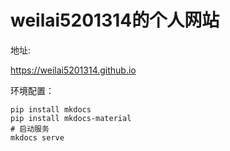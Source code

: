 # weilai5201314的个人网站

地址:

<https://weilai5201314.github.io>

环境配置：

```shell
pip install mkdocs  
pip install mkdocs-material
# 启动服务
mkdocs serve  
```